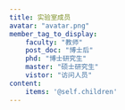 ```yaml
---
title: 实验室成员
avatar: "avatar.png"
member_tag_to_display:
    faculty: "教师"
    post_doc: "博士后"
    phd: "博士研究生"
    master: "硕士研究生"
    vistor: "访问人员"
content:
    items: '@self.children'
---
```

